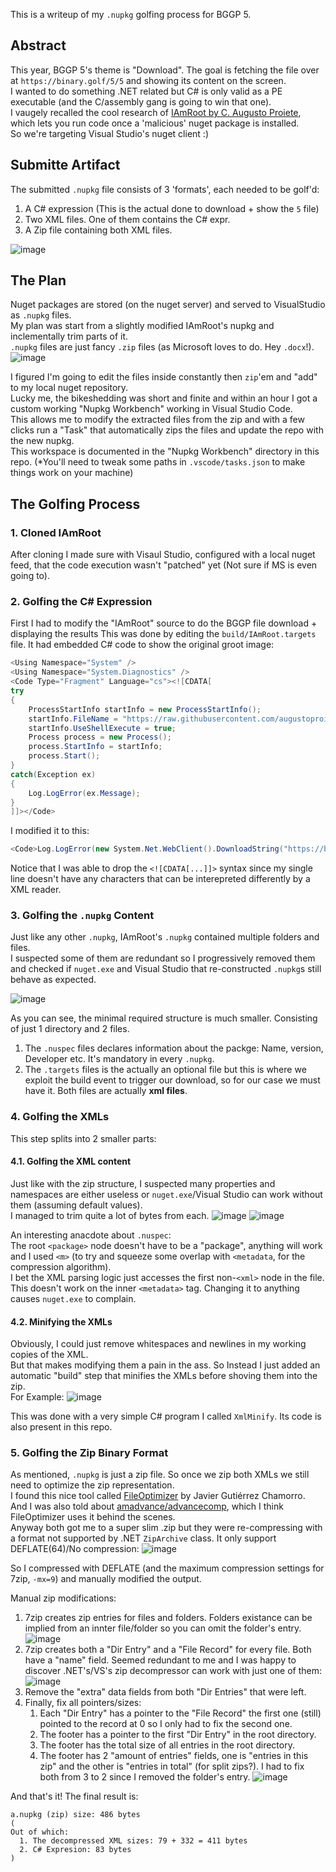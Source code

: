This is a writeup of my `.nupkg` golfing process for BGGP 5.

## Abstract
This year, BGGP 5's theme is "Download".
The goal is fetching the file over at `https://binary.golf/5/5` and showing its content on the screen.  
I wanted to do something .NET related but C# is only valid as a PE executable (and the C/assembly gang is going to win that one).  
I vaugely recalled the cool research of [IAmRoot by C. Augusto Proiete](https://github.com/augustoproiete/i-am-root-nuget-package), which lets you run code once a 'malicious' nuget package is installed.  
So we're targeting Visual Studio's nuget client :)

## Submitte Artifact
The submitted `.nupkg` file consists of 3 'formats', each needed to be golf'd:
1. A C# expression (This is the actual done to download + show the `5` file)
2. Two XML files. One of them contains the C# expr.
3. A Zip file containing both XML files.

![image](https://github.com/theXappy/NupkgGolfing/assets/10898152/67a90b81-8ae4-4994-a218-4fd41258ee6d)

## The Plan
Nuget packages are stored (on the nuget server) and served to VisualStudio as `.nupkg` files.  
My plan was start from a slightly modified IAmRoot's nupkg and inclementally trim parts of it.  
`.nupkg` files are just fancy `.zip` files (as Microsoft loves to do. Hey `.docx`!).  
![image](https://github.com/theXappy/NupkgGolfing/assets/10898152/eab4a177-f3b9-4ec3-9a18-90850691a4f7)

I figured I'm going to edit the files inside constantly then `zip`'em and "add" to my local nuget repository.  
Lucky me, the bikeshedding was short and finite and within an hour I got a custom working "Nupkg Workbench" working in Visual Studio Code.  
This allows me to modify the extracted files from the zip and with a few clicks run a "Task" that automatically zips the files and update the repo with the new nupkg.  
This workspace is documented in the "Nupkg Workbench" directory in this repo. 
(*You'll need to tweak some paths in `.vscode/tasks.json` to make things work on your machine)

## The Golfing Process
### 1. Cloned IAmRoot
After cloning I made sure with Visaul Studio, configured with a local nuget feed, that the code execution wasn't "patched" yet (Not sure if MS is even going to).

### 2. Golfing the C# Expression
First I had to modify the "IAmRoot" source to do the BGGP file download + displaying the results
This was done by editing the `build/IAmRoot.targets` file. It had embedded C# code to show the original groot image:
```C#
<Using Namespace="System" />
<Using Namespace="System.Diagnostics" />
<Code Type="Fragment" Language="cs"><![CDATA[
try
{
	ProcessStartInfo startInfo = new ProcessStartInfo();
	startInfo.FileName = "https://raw.githubusercontent.com/augustoproiete/i-am-root-nuget-package/master/assets/i-am-root.jpg";
	startInfo.UseShellExecute = true;
	Process process = new Process();
	process.StartInfo = startInfo;
	process.Start();
}
catch(Exception ex)
{
    Log.LogError(ex.Message);
}
]]></Code>
```
I modified it to this:
```C#
<Code>Log.LogError(new System.Net.WebClient().DownloadString("https://binary.golf/5/5"));</Code>
```
Notice that I was able to drop the `<![CDATA[...]]>` syntax since my single line doesn't have any characters that can be interepreted differently by a XML reader.

### 3. Golfing the `.nupkg` Content
Just like any other `.nupkg`, IAmRoot's `.nupkg` contained multiple folders and files.  
I suspected some of them are redundant so I progressively removed them and checked if `nuget.exe` and Visual Studio that re-constructed `.nupkg`s still behave as expected.

![image](https://github.com/theXappy/NupkgGolfing/assets/10898152/de481566-aa5c-4b2d-a67c-e705898bdad9)

As you can see, the minimal required structure is much smaller. Consisting of just 1 directory and 2 files.  
1. The `.nuspec` files declares information about the packge: Name, version, Developer etc. It's mandatory in every `.nupkg`.
2. The `.targets` files is the actually an optional file but this is where we exploit the build event to trigger our download, so for our case we must have it.
Both files are actually **xml files**.

### 4. Golfing the XMLs
This step splits into 2 smaller parts:

#### 4.1. Golfing the XML content
Just like with the zip structure, I suspected many properties and namespaces are either useless or `nuget.exe`/Visual Studio can work without them (assuming default values).  
I managed to trim quite a lot of bytes from each.
![image](https://github.com/theXappy/NupkgGolfing/assets/10898152/91ff14d2-0e61-472b-b564-3406f5b8ffb9)
![image](https://github.com/theXappy/NupkgGolfing/assets/10898152/172a725d-da92-4676-8606-6e91cc68446b)

An interesting anacdote about `.nuspec`:  
The root `<package>` node doesn't have to be a "package", anything will work and I used `<m>` (to try and squeeze some overlap with `<metadata`, for the compression algorithm).  
I bet the XML parsing logic just accesses the first non-`<xml>` node in the file.  
This doesn't work on the inner `<metadata>` tag. Changing it to anything causes `nuget.exe` to complain.

#### 4.2. Minifying the XMLs
Obviously, I could just remove whitespaces and newlines in my working copies of the XML.  
But that makes modifying them a pain in the ass. So Instead I just added an automatic "build" step that minifies the XMLs before shoving them into the zip.  
For Example:
![image](https://github.com/theXappy/NupkgGolfing/assets/10898152/0913fdb8-5675-4449-86c5-1fb633558d62)

This was done with a very simple C# program I called `XmlMinify`. Its code is also present in this repo.

### 5. Golfing the Zip Binary Format
As mentioned, `.nupkg` is just a zip file. So once we zip both XMLs we still need to optimize the zip representation.  
I found this nice tool called [FileOptimizer](https://nikkhokkho.sourceforge.io/?page=FileOptimizer) by Javier Gutiérrez Chamorro.  
And I was also told about [amadvance/advancecomp](https://github.com/amadvance/advancecomp), which I think FileOptimizer uses it behind the scenes.  
Anyway both got me to a super slim .zip but they were re-compressing with a format not supported by .NET `ZipArchive` class. It only support DEFLATE(64)/No compression:
![image](https://github.com/theXappy/NupkgGolfing/assets/10898152/6b11c599-6e11-4f58-b746-ab59bc687007)

So I compressed with DEFLATE (and the maximum compression settings for 7zip, `-mx=9`) and manually modified the output.  

Manual zip modifications:
1. 7zip creates zip entries for files and folders. Folders existance can be implied from an innter file/folder so you can omit the folder's entry.
![image](https://github.com/theXappy/NupkgGolfing/assets/10898152/699fddc9-e87f-4951-9296-516f7c513178)
2. 7zip creates both a "Dir Entry" and a "File Record" for every file. Both have a "name" field.
   Seemed redundant to me and I was happy to discover .NET's/VS's zip decompressor can work with just one of them:
![image](https://github.com/theXappy/NupkgGolfing/assets/10898152/265634ce-09af-4a2e-91c0-cb2a3777f83f)
3. Remove the "extra" data fields from both "Dir Entries" that were left.
4. Finally, fix all pointers/sizes:
     1. Each "Dir Entry" has a pointer to the "File Record" the first one (still) pointed to the record at 0 so I only had to fix the second one.
     2. The footer has a pointer to the first "Dir Entry" in the root directory.
     3. The footer has the total size of all entries in the root directory.
     4. The footer has 2 "amount of entries" fields, one is "entries in this zip" and the other is "entries in total" (for split zips?). I had to fix both from 3 to 2 since I removed the folder's entry.
![image](https://github.com/theXappy/NupkgGolfing/assets/10898152/91e8635c-c4cc-4b65-8282-57c1184a6504)


And that's it!
The final result is:
```
a.nupkg (zip) size: 486 bytes
(
Out of which:
  1. The decompressed XML sizes: 79 + 332 = 411 bytes
  2. C# Expresion: 83 bytes
)
```

